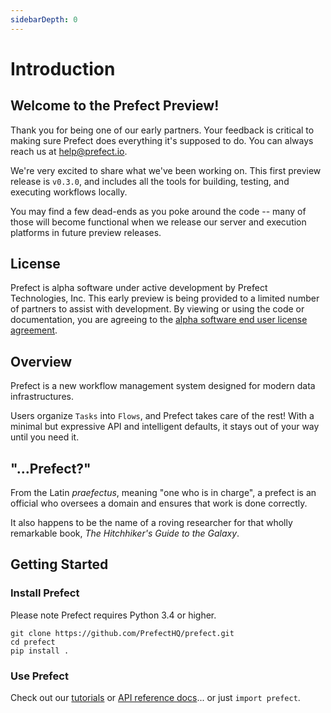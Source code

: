```yaml
---
sidebarDepth: 0
---
```


# Introduction

## Welcome to the Prefect Preview!

Thank you for being one of our early partners. Your feedback is critical to making sure Prefect does everything it's supposed to do. You can always reach us at [help@prefect.io]().

We're very excited to share what we've been working on. This first preview release is `v0.3.0`, and includes all the tools for building, testing, and executing workflows locally.

You may find a few dead-ends as you poke around the code -- many of those will become functional when we release our server and execution platforms in future preview releases.

## License

Prefect is alpha software under active development by Prefect Technologies, Inc. This early preview is being provided to a limited number of partners to assist with development. By viewing or using the code or documentation, you are agreeing to the [alpha software end user license agreement](/license.html).

## Overview

Prefect is a new workflow management system designed for modern data infrastructures.

Users organize `Tasks` into `Flows`, and Prefect takes care of the rest! With a minimal but expressive API and intelligent defaults, it stays out of your way until you need it.

## "...Prefect?"

From the Latin *praefectus*, meaning "one who is in charge", a prefect is an official who oversees a domain and ensures that work is done correctly.

It also happens to be the name of a roving researcher for that wholly remarkable book, *The Hitchhiker's Guide to the Galaxy*.

## Getting Started

### Install Prefect
Please note Prefect requires Python 3.4 or higher.

```
git clone https://github.com/PrefectHQ/prefect.git
cd prefect
pip install .
```

### Use Prefect
Check out our [tutorials](tutorials/) or [API reference docs](api/)... or just `import prefect`.
